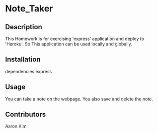# Note_Taker

## Description
This Homework is for exercising 'express' application and deploy to 'Heroku'. So This application can be used locally and globally.

## Installation
dependencies:express

## Usage
You can take a note on the webpage.
You also save and delete the note. 

## Contributors
Aaron Kim
